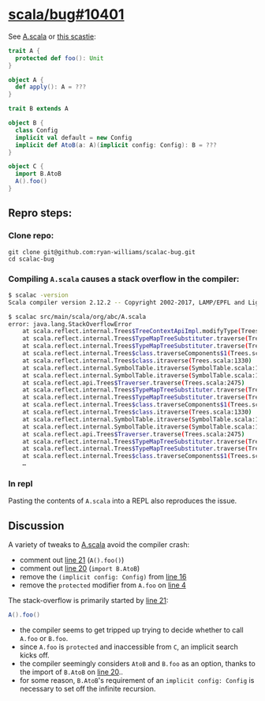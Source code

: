 # [scala/bug#10401](https://github.com/scala/bug/issues/10401)

See [A.scala](src/main/scala/org/abc/A.scala) or [this scastie](https://scastie.scala-lang.org/ryan-williams/gdJxMYE2Qr2vxkeeOY7ECg):

```scala
trait A {
  protected def foo(): Unit
}

object A {
  def apply(): A = ???
}

trait B extends A

object B {
  class Config
  implicit val default = new Config
  implicit def AtoB(a: A)(implicit config: Config): B = ???
}

object C {
  import B.AtoB
  A().foo()
}
```

## Repro steps:

### Clone repo:
```
git clone git@github.com:ryan-williams/scalac-bug.git
cd scalac-bug
```

### Compiling `A.scala` causes a stack overflow in the compiler:

```bash
$ scalac -version
Scala compiler version 2.12.2 -- Copyright 2002-2017, LAMP/EPFL and Lightbend, Inc.

$ scalac src/main/scala/org/abc/A.scala
error: java.lang.StackOverflowError
	at scala.reflect.internal.Trees$TreeContextApiImpl.modifyType(Trees.scala:198)
	at scala.reflect.internal.Trees$TypeMapTreeSubstituter.traverse(Trees.scala:1548)
	at scala.reflect.internal.Trees$TypeMapTreeSubstituter.traverse(Trees.scala:1546)
	at scala.reflect.internal.Trees$class.traverseComponents$1(Trees.scala:1294)
	at scala.reflect.internal.Trees$class.itraverse(Trees.scala:1330)
	at scala.reflect.internal.SymbolTable.itraverse(SymbolTable.scala:16)
	at scala.reflect.internal.SymbolTable.itraverse(SymbolTable.scala:16)
	at scala.reflect.api.Trees$Traverser.traverse(Trees.scala:2475)
	at scala.reflect.internal.Trees$TypeMapTreeSubstituter.traverse(Trees.scala:1552)
	at scala.reflect.internal.Trees$TypeMapTreeSubstituter.traverse(Trees.scala:1546)
	at scala.reflect.internal.Trees$class.traverseComponents$1(Trees.scala:1283)
	at scala.reflect.internal.Trees$class.itraverse(Trees.scala:1330)
	at scala.reflect.internal.SymbolTable.itraverse(SymbolTable.scala:16)
	at scala.reflect.internal.SymbolTable.itraverse(SymbolTable.scala:16)
	at scala.reflect.api.Trees$Traverser.traverse(Trees.scala:2475)
	at scala.reflect.internal.Trees$TypeMapTreeSubstituter.traverse(Trees.scala:1552)
	at scala.reflect.internal.Trees$TypeMapTreeSubstituter.traverse(Trees.scala:1546)
	at scala.reflect.internal.Trees$class.traverseComponents$1(Trees.scala:1283)
	…
```

### In repl
Pasting the contents of `A.scala` into a REPL also reproduces the issue.

## Discussion

A variety of tweaks to [A.scala](src/main/scala/org/abc/A.scala) avoid the compiler crash:

- comment out [line 21](src/main/scala/org/abc/A.scala#L21) (`A().foo()`)
- comment out [line 20](src/main/scala/org/abc/A.scala#L20) (`import B.AtoB`)
- remove the `(implicit config: Config)` from [line 16](src/main/scala/org/abc/A.scala#L16)
- remove the `protected` modifier from `A.foo` on [line 4](src/main/scala/org/abc/A.scala#L4)


The stack-overflow is primarily started by [line 21](src/main/scala/org/abc/A.scala#L21):

```scala
A().foo()
```

- the compiler seems to get tripped up trying to decide whether to call `A.foo` or `B.foo`.
- since `A.foo` is `protected` and inaccessible from `C`, an implicit search kicks off.
- the compiler seemingly considers `AtoB` and `B.foo` as an option, thanks to the import of `B.AtoB` on [line 20](src/main/scala/org/abc/A.scala#L20)..
- for some reason, `B.AtoB`'s requirement of an `implicit config: Config` is necessary to set off the infinite recursion.
